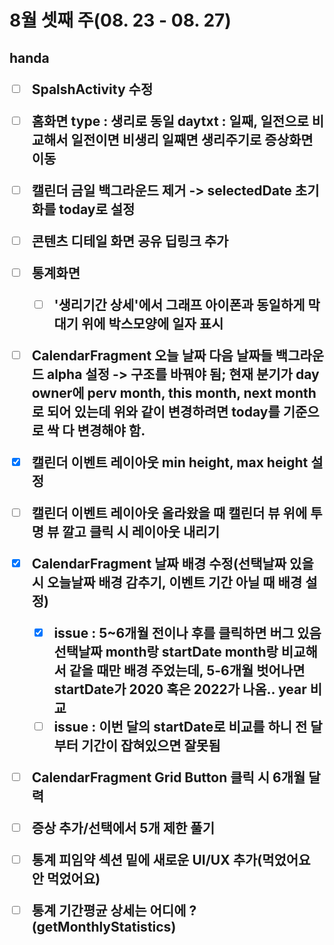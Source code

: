 <h1>8월 셋째 주(08. 23 - 08. 27)






<h2> handa

- [ ] SpalshActivity 수정
- [ ] 홈화면 type : 생리로 동일 daytxt : 일째, 일전으로 비교해서 일전이면 비생리 일째면 생리주기로 증상화면 이동
- [ ] 캘린더 금일 백그라운드 제거 -> selectedDate 초기화를 today로 설정
- [ ] 콘텐츠 디테일 화면 공유 딥링크 추가
- [ ] 통계화면
  - [ ] '생리기간 상세'에서 그래프 아이폰과 동일하게 막대기 위에 박스모양에 일자 표시
- [ ] CalendarFragment 오늘 날짜 다음 날짜들 백그라운드 alpha 설정 -> 구조를 바꿔야 됨;
  현재 분기가 day owner에 perv month, this month, next month로 되어 있는데 위와 같이 변경하려면 today를 기준으로 싹 다 변경해야 함.
- [x] 캘린더 이벤트 레이아웃 min height, max height 설정
- [ ] 캘린더 이벤트 레이아웃 올라왔을 때 캘린더 뷰 위에 투명 뷰 깔고 클릭 시 레이아웃 내리기
- [x] CalendarFragment 날짜 배경 수정(선택날짜 있을 시 오늘날짜 배경 감추기, 이벤트 기간 아닐 때 배경 설정)

  - [x] issue : 5~6개월 전이나 후를 클릭하면 버그 있음
    선택날짜 month랑 startDate month랑 비교해서 같을 때만 배경 주었는데, 5-6개월 벗어나면 startDate가 2020 혹은 2022가 나옴..
    year 비교
  - [ ] issue : 이번 달의 startDate로 비교를 하니 전 달부터 기간이 잡혀있으면 잘못됨
- [ ] CalendarFragment Grid Button 클릭 시 6개월 달력
- [ ] 증상 추가/선택에서 5개 제한 풀기
- [ ] 통계 피임약 섹션 밑에 새로운 UI/UX 추가(먹었어요 안 먹었어요)
- [ ] 통계 기간평균 상세는 어디에 ? (getMonthlyStatistics)